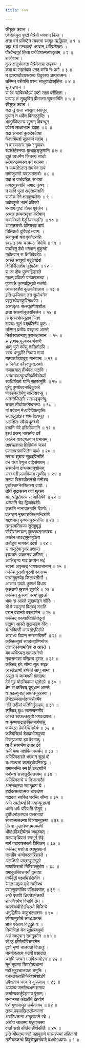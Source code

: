 ```yaml
---
title: ००१

---
```

श्रीशुक उवाच ।  
एवमेतत्पुरा पृष्टो मैत्रेयो भगवान् किल ।  
क्षत्त्रा वनं प्रविष्टेन त्यक्त्वा स्वगृह ऋद्धिमत् ॥ १ ॥  
यद्वा अयं मन्त्रकृद्वो भगवान् अखिलेश्वरः ।  
पौरवेन्द्रगृहं हित्वा प्रविवेशात्मसात्कृतम् ॥ २ ॥  
राजोवाच ।  
कुत्र क्षत्तुर्भगवता मैत्रेयेणास सङ्गमः ।  
कदा वा सहसंवाद एतद् वर्णय नः प्रभो ॥ ३ ॥  
न ह्यल्पार्थोदयस्तस्य विदुरस्य अमलात्मनः ।  
तस्मिन् वरीयसि प्रश्नः साधुवादोपबृंहितः ॥ ४ ॥  
सूत उवाच ।  
स एवं ऋषिवर्योऽयं पृष्टो राज्ञा परीक्षिता ।  
प्रत्याह तं सुबहुवित् प्रीतात्मा श्रूयतामिति ॥ ५ ॥  
श्रीशुक उवाच ।  
यदा तु राजा स्वसुतानसाधून्  
पुष्णन् न धर्मेण विनष्टदृष्टिः ।  
भ्रातुर्यविष्ठस्य सुतान् विबन्धून्  
प्रवेश्य लाक्षाभवने ददाह ॥ ६ ॥  
यदा सभायां कुरुदेवदेव्याः  
केशाभिमर्शं सुतकर्म गर्ह्यम् ।  
न वारयामास नृपः स्नुषायाः  
स्वास्रैर्हरन्त्याः कुचकुङ्कुमानि ॥ ७ ॥  
द्यूते त्वधर्मेण जितस्य साधोः  
सत्यावलम्बस्य वनं गतस्य ।  
न याचतोऽदात् समयेन दायं  
तमोजुषाणो यदजातशत्रोः ॥ ८ ॥  
यदा च पार्थप्रहितः सभायां  
जगद्गुरुर्यानि जगाद कृष्णः ।  
न तानि पुंसां अमृतायनानि  
राजोरु मेने क्षतपुण्यलेशः ॥ ९ ॥  
यदोपहूतो भवनं प्रविष्टो  
मन्त्राय पृष्टः किल पूर्वजेन ।  
अथाह तन्मन्त्रदृशां वरीयान्  
यन्मन्त्रिणो वैदुरिकं वदन्ति ॥ १० ॥  
अजातशत्रोः प्रतियच्छ दायं  
तितिक्षतो दुर्विषहं तवागः ।  
सहानुजो यत्र वृकोदराहिः  
श्वसन् रुषा यत्त्वमलं बिभेषि ॥ ११ ॥  
पार्थांस्तु देवो भगवान् मुकुन्दो  
गृहीतवान् स क्षितिदेवदेवः ।  
आस्ते स्वपुर्यां यदुदेवदेवो  
विनिर्जिताशेष नृदेवदेवः ॥ १२ ॥  
स एष दोषः पुरुषद्विडास्ते  
गृहान् प्रविष्टो यमपत्यमत्या ।  
पुष्णासि कृष्णाद्विमुखो गतश्रीः  
त्यजाश्वशैवं कुलकौशलाय ॥ १३ ॥  
इति ऊचिवान् तत्र सुयोधनेन  
प्रवृद्धकोपस्फुरिताधरेण ।  
असत्कृतः सत्स्पृहणीयशीलः  
क्षत्ता सकर्णानुजसौबलेन ॥ १४ ॥  
क एनमत्रोपजुहाव जिह्मं  
दास्याः सुतं यद्बलिनैव पुष्टः ।  
तस्मिन् प्रतीपः परकृत्य आस्ते  
निर्वास्यतामाशु पुराच्छ्वसानः ॥ १५ ॥  
स इत्थमत्युल्बणकर्णबाणैः  
भ्रातुः पुरो मर्मसु ताडितोऽपि ।  
स्वयं धनुर्द्वारि निधाय मायां  
गतव्यथोऽयादुरु मानयानः ॥ १६ ॥  
स निर्गतः कौरवपुण्यलब्धो  
गजाह्वयात् तीर्थपदः पदानि ।  
अन्वाक्रमत्पुण्यचिकीर्षयोर्व्यां  
स्वधिष्ठितो यानि सहस्रमूर्तिः ॥ १७ ॥  
पुरेषु पुण्योपवनाद्रिकुञ्जे  
ष्वपङ्कतोयेषु सरित्सरःसु ।  
अनन्तलिङ्गैः समलङ्कृतेषु  
चचार तीर्थायतनेष्वनन्यः ॥ १८ ॥  
गां पर्यटन् मेध्यविविक्तवृत्तिः  
सदाप्लुतोऽधः शयनोऽवधूतः ।  
अलक्षितः स्वैरवधूतवेषो  
व्रतानि चेरे हरितोषणानि ॥ १९ ॥  
इत्थं व्रजन् भारतमेव वर्षं  
कालेन यावद्गतवान् प्रभासम् ।  
तावच्छशास क्षितिमेक चक्रां  
एकातपत्रामजितेन पार्थः ॥ २० ॥  
तत्राथ शुश्राव सुहृद्‌विनष्टिं  
वनं यथा वेणुज वह्निसंश्रयम् ।  
संस्पर्धया दग्धमथानुशोचन्  
सरस्वतीं प्रत्यगियाय तूष्णीम् ॥ २१ ॥  
तस्यां त्रितस्योशनसो मनोश्च  
पृथोरथाग्नेरसितस्य वायोः ।  
तीर्थं सुदासस्य गवां गुहस्य  
यत् श्राद्धदेवस्य स आसिषेवे ॥ २२ ॥  
अन्यानि चेह द्विजदेवदेवैः  
कृतानि नानायतनानि विष्णोः ।  
प्रत्यङ्ग मुख्याङ्‌कितमन्दिराणि  
यद्दर्शनात् कृष्णमनुस्मरन्ति ॥ २३ ॥  
ततस्त्वतिव्रज्य सुराष्ट्रमृद्धं  
सौवीरमत्स्यान् कुरुजाङ्गलांश्च ।  
कालेन तावद्यमुनामुपेत्य  
तत्रोद्धवं भागवतं ददर्श ॥ २४ ॥  
स वासुदेवानुचरं प्रशान्तं  
बृहस्पतेः प्राक्तनयं प्रतीतम् ।  
आलिङ्ग्य गाढं प्रणयेन भद्रं  
स्वानां अपृच्छद् भागवत्प्रजानाम् ॥ २५ ॥  
कच्चित्पुराणौ पुरुषौ स्वनाभ्य  
पाद्मानुवृत्त्येह किलावतीर्णौ ।  
आसात उर्व्याः कुशलं विधाय  
कृतक्षणौ कुशलं शूरगेहे ॥ २६ ॥  
कच्चित् कुरूणां परमः सुहृन्नो  
भामः स आस्ते सुखमङ्ग शौरिः ।  
यो वै स्वसॄणां पितृवद् ददाति  
वरान् वदान्यो वरतर्पणेन ॥ २७ ॥  
कच्चिद् वरूथाधिपतिर्यदूनां  
प्रद्युम्न आस्ते सुखमङ्ग वीरः ।  
यं रुक्मिणी भगवतोऽभिलेभे  
आराध्य विप्रान् स्मरमादिसर्गे ॥ २८ ॥  
कच्चित्सुखं सात्वतवृष्णिभोज  
दाशार्हकाणामधिपः स आस्ते ।  
यमभ्यषिञ्चत् शतपत्रनेत्रो  
नृपासनाशां परिहृत्य दूरात् ॥ २९ ॥  
कच्चिद् हरेः सौम्य सुतः सदृक्ष  
आस्तेऽग्रणी रथिनां साधु साम्बः ।  
असूत यं जाम्बवती व्रताढ्या  
देवं गुहं योऽम्बिकया धृतोऽग्रे ॥ ३० ॥  
क्षेमं स कच्चिद् युयुधान आस्ते  
यः फाल्गुनात् लब्धधनूरहस्यः ।  
लेभेऽञ्जसाधोक्षजसेवयैव  
गतिं तदीयां यतिभिर्दुरापाम् ॥ ३१ ॥  
कच्चिद् बुधः स्वस्त्यनमीव  
आस्ते श्वफल्कपुत्रो भगवत्प्रपन्नः ।  
यः कृष्णपादाङ्‌कितमार्गपांसु  
ष्वचेष्टत प्रेमविभिन्नधैर्यः ॥ ३२ ॥  
कच्चिच्छिवं देवकभोजपुत्र्या  
विष्णुप्रजाया इव देवमातुः ।  
या वै स्वगर्भेण दधार देवं  
त्रयी यथा यज्ञवितानमर्थम् ॥ ३३ ॥  
अपिस्विदास्ते भगवान् सुखं वो  
यः सात्वतां कामदुघोऽनिरुद्धः ।  
यमामनन्ति स्म हि शब्दयोनिं  
मनोमयं सत्त्वतुरीयतत्त्वम् ॥ ३४ ॥  
अपिस्विदन्ये च निजात्मदैवं  
अनन्यवृत्त्या समनुव्रता ये ।  
हृदीकसत्यात्मज चारुदेष्ण  
गदादयः स्वस्ति चरन्ति सौम्य ॥ ३५ ॥  
अपि स्वदोर्भ्यां विजयाच्युताभ्यां  
धर्मेण धर्मः परिपाति सेतुम् ।  
दुर्योधनोऽतप्यत यत्सभायां  
साम्राज्यलक्ष्म्या विजयानुवृत्त्या ॥ ३६ ॥  
किं वा कृताघेष्वघमत्यमर्षी  
भीमोऽहिवद्दीर्घतमं व्यमुञ्चत् ।  
यस्याङ्‌घ्रिपातं रणभूर्न सेहे  
मार्गं गदायाश्चरतो विचित्रम् ॥ ३७ ॥  
कच्चिद् यशोधा रथयूथपानां  
गाण्डीव धन्वोपरतारिरास्ते ।  
अलक्षितो यच्छरकूटगूढो  
मायाकिरातो गिरिशस्तुतोष ॥ ३८ ॥  
यमावुतस्वित्तनयौ पृथायाः  
पार्थैर्वृतौ पक्ष्मभिरक्षिणीव ।  
रेमात उद्दाय मृधे स्वरिक्थं  
परात्सुपर्णाविव वज्रिवक्त्रात् ॥ ३९ ॥  
अहो पृथापि ध्रियतेऽर्भकार्थे  
राजर्षिवर्येण विनापि तेन ।  
यस्त्वेकवीरोऽधिरथो विजिग्ये  
धनुर्द्वितीयः ककुभश्चतस्रः ॥ ४० ॥  
सौम्यानुशोचे तमधःपतन्तं  
भ्रात्रे परेताय विदुद्रुहे यः ।  
निर्यापितो येन सुहृत्स्वपुर्या  
अहं स्वपुत्रान् समनुव्रतेन ॥ ४१ ॥  
सोऽहं हरेर्मर्त्यविडम्बनेन  
दृशो नृणां चालयतो विधातुः ।  
नान्योपलक्ष्यः पदवीं प्रसादात्  
चरामि पश्यन् गतविस्मयोऽत्र ॥ ४२ ॥  
नूनं नृपाणां त्रिमदोत्पथानां  
महीं मुहुश्चालयतां चमूभिः ।  
वधात्प्रपन्नार्तिजिहीर्षयेशोऽपि  
उपैक्षताघं भगवान् कुरूणाम् ॥ ४३ ॥  
अजस्य जन्मोत्पथनाशनाय  
कर्माण्यकर्तुर्ग्रहणाय पुंसाम् ।  
नन्वन्यथा कोऽर्हति देहयोगं  
परो गुणानामुत कर्मतन्त्रम् ॥ ४४ ॥  
तस्य प्रपन्नाखिललोकपानां  
अवस्थितानां अनुशासने स्वे ।  
अर्थाय जातस्य यदुष्वजस्य  
वार्तां सखे कीर्तय तीर्थकीर्तेः ॥ ४५ ॥  
इति श्रीमद्‌भागवते महापुराणे पारमहंस्यां संहितायां  
तृतीयस्कन्धे विदुरोद्धवसंवादे प्रथमोऽध्यायः ॥ १ ॥